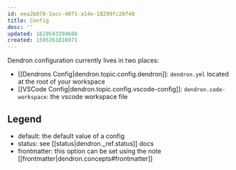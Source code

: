 ```yaml
---
id: eea2b078-1acc-4071-a14e-18299fc28f48
title: Config
desc: ''
updated: 1619543394688
created: 1595261816971
---
```




Dendron configuration currently lives in two places:

- [[Dendrons Config|dendron.topic.config.dendron]]: `dendron.yml` located at the root of your workspace
- [[VSCode Config|dendron.topic.config.vscode-config]]: `dendron.code-workspace`: the vscode workspace file 

## Legend

- default: the default value of a config
- status: see [[status|dendron._ref.status]] docs
- frontmatter: this option can be set using the note [[frontmatter|dendron.concepts#frontmatter]]
